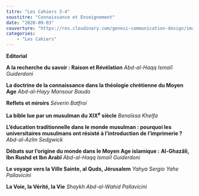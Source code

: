 ```yaml
---
titre: "Les Cahiers 3-4"
soustitre: "Connaissance et Enseignement"
date: "2020-09-03"
couverture: "https://res.cloudinary.com/genesi-communication-design/image/upload/v1606125410/ihei/couvertures/c034_wdnfjo.jpg"
categories:
    - "Les Cahiers"
---
```


**Editorial**

**A la recherche du savoir : Raison et Révélation**
*Abd-al-Haqq Ismaïl Guiderdoni*

**La doctrine de la connaissance dans la théologie chrétienne du Moyen Age**
*Abd-al-Hayy Mansour Baudo*

**Reflets et miroirs**
*Séverin Batfroi*

**La bible lue par un musulman du XIX<sup>e</sup> siècle**
*Benaïssa Khelfa*

**L’éducation traditionnelle dans le monde musulman : pourquoi les universitaires musulmans ont résisté à l’introduction de l’imprimerie ?**
*Abd-al-Azîm Sedgwick*

**Débats sur l’origine du monde dans le Moyen Age islamique :**
**Al-Ghazâli, Ibn Rushd et Ibn Arabî**
*Abd-al-Haqq Ismaïl Guiderdoni*

**Le voyage vers la Ville Sainte, al Quds, Jérusalem**
*Yahya Sergio Yahe Pallavicini*

**La Voie, la Vérité, la Vie**
*Shaykh Abd-al-Wahid Pallavicini*
